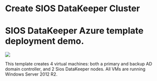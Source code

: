 # Create SIOS DataKeeper Cluster
# SIOS DataKeeper Azure template deployment demo.

<a href="https://portal.azure.com/#create/Microsoft.Template/uri/https%3A%2F%2Fraw.githubusercontent.com%2Fcarrollh%2FsiosDataKeeper-demo%2Fmaster%2Fdatakeeper-standalone%2Fazuredeploy.json" target="_blank">
    <img src="http://azuredeploy.net/deploybutton.png"/>
</a>

This template creates 4 virtual machines: both a primary and backup AD domain controller, and 2 Sios DataKeeper nodes. All VMs are running Windows Server 2012 R2.

